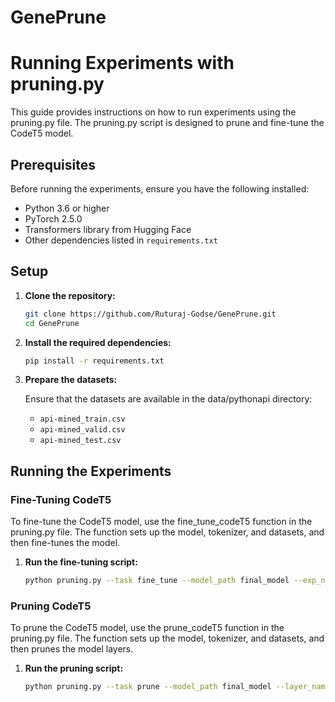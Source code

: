 # GenePrune

# Running Experiments with pruning.py

This guide provides instructions on how to run experiments using the pruning.py file. The pruning.py script is designed to prune and fine-tune the CodeT5 model.

## Prerequisites

Before running the experiments, ensure you have the following installed:

- Python 3.6 or higher
- PyTorch 2.5.0
- Transformers library from Hugging Face
- Other dependencies listed in `requirements.txt`

## Setup

1. **Clone the repository:**

    ```sh
    git clone https://github.com/Ruturaj-Godse/GenePrune.git
    cd GenePrune
    ```

2. **Install the required dependencies:**

    ```sh
    pip install -r requirements.txt
    ```

3. **Prepare the datasets:**

    Ensure that the datasets are available in the data/pythonapi directory:
    - `api-mined_train.csv`
    - `api-mined_valid.csv`
    - `api-mined_test.csv`

## Running the Experiments

### Fine-Tuning CodeT5

To fine-tune the CodeT5 model, use the fine_tune_codeT5 function in the pruning.py file. The function sets up the model, tokenizer, and datasets, and then fine-tunes the model.

1. **Run the fine-tuning script:**

    ```sh
    python pruning.py --task fine_tune --model_path final_model --exp_name <experiment_name>
    ```

### Pruning CodeT5

To prune the CodeT5 model, use the prune_codeT5 function in the pruning.py file. The function sets up the model, tokenizer, and datasets, and then prunes the model layers.

1. **Run the pruning script:**

    ```sh
    python pruning.py --task prune --model_path final_model --layer_name <layer_name> --exp_name <experiment_name>
    ```


